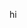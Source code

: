 hi

<!---
aurorales/aurorales is a ✨ special ✨ repository because its `README.md` (this file) appears on your GitHub profile.
You can click the Preview link to take a look at your changes.
--->
